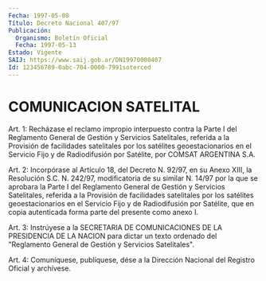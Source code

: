 ```yaml
---
Fecha: 1997-05-08
Título: Decreto Nacional 407/97
Publicación:
  Organismo: Boletín Oficial
  Fecha: 1997-05-13
Estado: Vigente
SAIJ: https://www.saij.gob.ar/DN19970000407
Id: 123456789-0abc-704-0000-7991soterced
---
```

# COMUNICACION SATELITAL

<a id="1"></a>
Art. 1: Recházase  el  reclamo  impropio interpuesto contra la Parte I del Reglamento General de Gestión  y Servicios Satelitales, referida  a  la  Provisión  de  facilidades  satelitales   por  los satélites  geoestacionarios  en el Servicio Fijo y de Radiodifusión por Satélite, por COMSAT ARGENTINA S.A.

<a id="2"></a>
Art. 2: Incorpórase al Artículo  18,  del  Decreto N. 92/97, en su Anexo  XIII,  la  Resolución  S.C. N. 242/97, modificatoria  de  su similar N. 14/97 por la que se aprobara  la  Parte  I del Reglamento General de Gestión y Servicios Satelitales, referida a la Provisión de facilidades satelitales por los satélites geoestacionarios en el Servicio  Fijo  y  de  Radiodifusión  por  Satélite,  que en  copia autenticada forma parte del presente como anexo I.

<a id="3"></a>
Art.  3:  Instrúyese  a  la  SECRETARIA  DE COMUNICACIONES DE  LA PRESIDENCIA  DE  LA  NACION  para  dictar  un  texto  ordenado  del "Reglamento    General  de  Gestión  y  Servicios  Satelitales".

<a id="4"></a>
Art. 4: Comuníquese,  publíquese, dése a la Dirección Nacional del Registro Oficial y archívese.